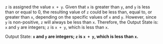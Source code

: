 `z` is assigned the value `x + y`. Given that `x` is greater than `y`, and `y` is less than or equal to 0, the resulting value of `z` could be less than, equal to, or greater than `x`, depending on the specific values of `x` and `y`. However, since `y` is non-positive, `z` will always be less than `x`. Therefore, the Output State is: `x` and `y` are integers; `z` is `x + y`, which is less than `x`.

Output State: **`x` and `y` are integers; `z` is `x + y`, which is less than `x`.**